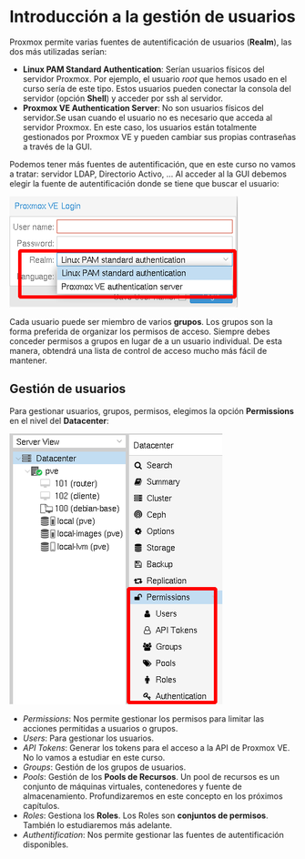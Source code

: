 # Introducción a la gestión de usuarios

Proxmox permite varias fuentes de autentificación de usuarios (**Realm**), las dos más utilizadas serían:

* **Linux PAM Standard Authentication**: Serían usuarios físicos del servidor Proxmox. Por ejemplo, el usuario *root* que hemos usado en el curso sería de este tipo. Estos usuarios pueden conectar la consola del servidor (opción **Shell**) y acceder por ssh al servidor.
* **Proxmox VE Authentication Server**: No son usuarios físicos del servidor.Se usan cuando el usuario no es necesario que acceda al servidor Proxmox. En este caso, los usuarios están totalmente gestionados por Proxmox VE y pueden cambiar sus propias contraseñas a través de la GUI. 

Podemos tener más fuentes de autentificación, que en este curso no vamos a tratar: servidor LDAP, Directorio Activo, ...
Al acceder al la GUI debemos elegir la fuente de autentificación donde se tiene que buscar el usuario:

![usuarios](img/usuario1.png)

Cada usuario puede ser miembro de varios **grupos**. Los grupos son la forma preferida de organizar los permisos de acceso. Siempre debes conceder permisos a grupos en lugar de a un usuario individual. De esta manera, obtendrá una lista de control de acceso mucho más fácil de mantener.

## Gestión de usuarios

Para gestionar usuarios, grupos, permisos, elegimos la opción **Permissions** en el nivel del **Datacenter**:

![usuarios](img/usuario2.png)

* *Permissions*: Nos permite gestionar los permisos para limitar las acciones permitidas a usuarios o grupos.
* *Users*: Para gestionar los usuarios.
* *API Tokens*: Generar los tokens para el acceso a la API de Proxmox VE. No lo vamos a estudiar en este curso.
* *Groups*: Gestión de los grupos de usuarios.
* *Pools*: Gestión de los **Pools de Recursos**. Un pool de recursos es un conjunto de máquinas virtuales, contenedores y fuente de almacenamiento. Profundizaremos en este concepto en los próximos capítulos.
* *Roles*: Gestiona los **Roles**. Los Roles son **conjuntos de permisos**. También lo estudiaremos más adelante.
* *Authentification*: Nos permite gestionar las fuentes de autentificación disponibles.

